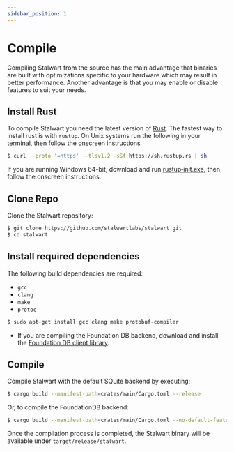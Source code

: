 ```yaml
---
sidebar_position: 1
---
```


# Compile

Compiling Stalwart from the source has the main advantage that binaries are built
with optimizations specific to your hardware which may result in better performance.
Another advantage is that you may enable or disable features to suit your needs.

## Install Rust

To compile Stalwart you need the latest version of [Rust](https://www.rust-lang.org/). The fastest way to install rust is with ``rustup``. On Unix systems run the following in your terminal, then follow the onscreen instructions

```bash
$ curl --proto '=https' --tlsv1.2 -sSf https://sh.rustup.rs | sh
```

If you are running Windows 64-bit, download and run [rustup‑init.exe](https://rustup.rs), then follow the onscreen instructions. 

## Clone Repo

Clone the Stalwart repository:

```bash
$ git clone https://github.com/stalwartlabs/stalwart.git
$ cd stalwart
```

## Install required dependencies

The following build dependencies are required:

- `gcc`
- `clang`
- `make`
- `protoc`

```bash
$ sudo apt-get install gcc clang make protobuf-compiler
```

- If you are compiling the Foundation DB backend, download and install the [Foundation DB client library](https://github.com/apple/foundationdb/releases).

## Compile

Compile Stalwart with the default SQLite backend by executing:

```bash
$ cargo build --manifest-path=crates/main/Cargo.toml --release
```

Or, to compile the FoundationDB backend:

```bash
$ cargo build --manifest-path=crates/main/Cargo.toml --no-default-features --features foundationdb --release
```

Once the compilation process is completed, the Stalwart
binary will be available under ``target/release/stalwart``.

